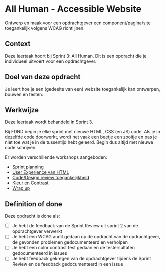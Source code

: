 # All Human - Accessible Website

Ontwerp en maak voor een opdrachtgever een component/pagina/site toegankelijk volgens WCAG richtlijnen.


## Context
Deze leertaak hoort bij Sprint 3: All Human. 
Dit is een opdracht die je individueel uitvoert voor een opdrachtgever.


## Doel van deze opdracht
Je leert hoe je een (gedeelte van een) website toegankelijk kan ontwerpen, bouwen en testen.


## Werkwijze
Deze leertaak wordt behandeld in Sprint 3. 

Bij FDND begin je elke sprint met nieuwe HTML, CSS (en JS) code. Als je in dezelfde code doorwerkt, wordt het vaak een beetje een zooitje en pas je niet toe wat je in de tussentijd hebt geleerd. Begin dus altijd met nieuwe code schrijven.

Er worden verschillende workshops aangeboden:

- [Sprint planning](sprint-planning.md)
- [User Experience van HTML](user-experience-van-html.md)
- [Code/Design review toegankelijkheid](code-design-review-toegankelijkheid.md)
- [Kleur en Contrast](kleur-contrast.md)
- [Wrap up](wrap-up.md)

## Definition of done
Deze opdracht is done als:

- [ ] Je hebt de feedback van de Sprint Review uit sprint 2 van de opdrachtgever verwerkt
- [ ] Je hebt een WCAG audit gedaan op de opdracht van de opdrachtgever, de gevonden problemen gedocumenteerd en verholpen
- [ ] Je hebt een color contrast test gedaan en de testersultaten gedocumenteerd in issues 
- [ ] Je hebt feedback gekregen van de opdrachtgever tijdens de Sprint Review en de feedback gedocumenteerd in een issue

<!-- - [ ] Je hebt gestructureerd gewerkt met behulp van de development-lifecycle en je hebt het proces bijgehouden in jouw Learning Log -->
<!-- - [ ] Je hebt een Lighthouse test gedaan en gevonden problemen verholpen -->
<!-- - [ ] Je hebt een serie handmatige tests gedaan en gevonden problemen verholpen -->
